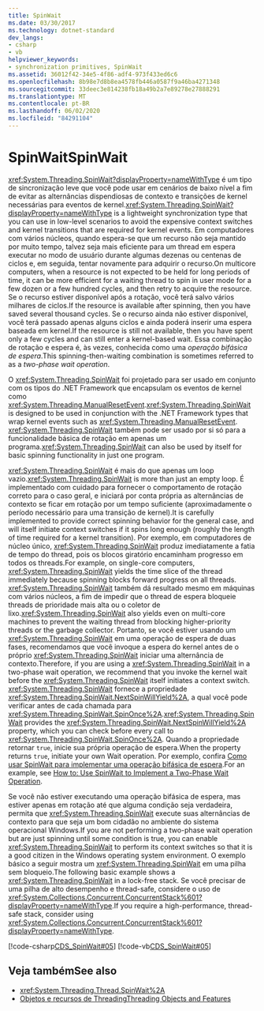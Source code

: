 ```yaml
---
title: SpinWait
ms.date: 03/30/2017
ms.technology: dotnet-standard
dev_langs:
- csharp
- vb
helpviewer_keywords:
- synchronization primitives, SpinWait
ms.assetid: 36012f42-34e5-4f86-adf4-973f433ed6c6
ms.openlocfilehash: 8b98e7d8b8ea4578fb446a0587f9a46ba4271348
ms.sourcegitcommit: 33deec3e814238fb18a49b2a7e89278e27888291
ms.translationtype: MT
ms.contentlocale: pt-BR
ms.lasthandoff: 06/02/2020
ms.locfileid: "84291104"
---
```

# <a name="spinwait"></a><span data-ttu-id="9bf22-102">SpinWait</span><span class="sxs-lookup"><span data-stu-id="9bf22-102">SpinWait</span></span>
<span data-ttu-id="9bf22-103"><xref:System.Threading.SpinWait?displayProperty=nameWithType> é um tipo de sincronização leve que você pode usar em cenários de baixo nível a fim de evitar as alternâncias dispendiosas de contexto e transições de kernel necessárias para eventos de kernel.</span><span class="sxs-lookup"><span data-stu-id="9bf22-103"><xref:System.Threading.SpinWait?displayProperty=nameWithType> is a lightweight synchronization type that you can use in low-level scenarios to avoid the expensive context switches and kernel transitions that are required for kernel events.</span></span> <span data-ttu-id="9bf22-104">Em computadores com vários núcleos, quando espera-se que um recurso não seja mantido por muito tempo, talvez seja mais eficiente para um thread em espera executar no modo de usuário durante algumas dezenas ou centenas de ciclos e, em seguida, tentar novamente para adquirir o recurso.</span><span class="sxs-lookup"><span data-stu-id="9bf22-104">On multicore computers, when a resource is not expected to be held for long periods of time, it can be more efficient for a waiting thread to spin in user mode for a few dozen or a few hundred cycles, and then retry to acquire the resource.</span></span> <span data-ttu-id="9bf22-105">Se o recurso estiver disponível após a rotação, você terá salvo vários milhares de ciclos.</span><span class="sxs-lookup"><span data-stu-id="9bf22-105">If the resource is available after spinning, then you have saved several thousand cycles.</span></span> <span data-ttu-id="9bf22-106">Se o recurso ainda não estiver disponível, você terá passado apenas alguns ciclos e ainda poderá inserir uma espera baseada em kernel.</span><span class="sxs-lookup"><span data-stu-id="9bf22-106">If the resource is still not available, then you have spent only a few cycles and can still enter a kernel-based wait.</span></span> <span data-ttu-id="9bf22-107">Essa combinação de rotação e espera é, às vezes, conhecida como uma *operação bifásica de espera*.</span><span class="sxs-lookup"><span data-stu-id="9bf22-107">This spinning-then-waiting combination is sometimes referred to as a *two-phase wait operation*.</span></span>  
  
 <span data-ttu-id="9bf22-108">O <xref:System.Threading.SpinWait> foi projetado para ser usado em conjunto com os tipos do .NET Framework que encapsulam os eventos de kernel como <xref:System.Threading.ManualResetEvent>.</span><span class="sxs-lookup"><span data-stu-id="9bf22-108"><xref:System.Threading.SpinWait> is designed to be used in conjunction with the .NET Framework types that wrap kernel events such as <xref:System.Threading.ManualResetEvent>.</span></span> <span data-ttu-id="9bf22-109"><xref:System.Threading.SpinWait> também pode ser usado por si só para a funcionalidade básica de rotação em apenas um programa.</span><span class="sxs-lookup"><span data-stu-id="9bf22-109"><xref:System.Threading.SpinWait> can also be used by itself for basic spinning functionality in just one program.</span></span>  
  
 <span data-ttu-id="9bf22-110"><xref:System.Threading.SpinWait> é mais do que apenas um loop vazio.</span><span class="sxs-lookup"><span data-stu-id="9bf22-110"><xref:System.Threading.SpinWait> is more than just an empty loop.</span></span> <span data-ttu-id="9bf22-111">É implementado com cuidado para fornecer o comportamento de rotação correto para o caso geral, e iniciará por conta própria as alternâncias de contexto se ficar em rotação por um tempo suficiente (aproximadamente o período necessário para uma transição de kernel).</span><span class="sxs-lookup"><span data-stu-id="9bf22-111">It is carefully implemented to provide correct spinning behavior for the general case, and will itself initiate context switches if it spins long enough (roughly the length of time required for a kernel transition).</span></span> <span data-ttu-id="9bf22-112">Por exemplo, em computadores de núcleo único, <xref:System.Threading.SpinWait> produz imediatamente a fatia de tempo do thread, pois os blocos giratório encaminham progresso em todos os threads.</span><span class="sxs-lookup"><span data-stu-id="9bf22-112">For example, on single-core computers, <xref:System.Threading.SpinWait> yields the time slice of the thread immediately because spinning blocks forward progress on all threads.</span></span> <span data-ttu-id="9bf22-113"><xref:System.Threading.SpinWait> também dá resultado mesmo em máquinas com vários núcleos, a fim de impedir que o thread de espera bloqueie threads de prioridade mais alta ou o coletor de lixo.</span><span class="sxs-lookup"><span data-stu-id="9bf22-113"><xref:System.Threading.SpinWait> also yields even on multi-core machines to prevent the waiting thread from blocking higher-priority threads or the garbage collector.</span></span> <span data-ttu-id="9bf22-114">Portanto, se você estiver usando um <xref:System.Threading.SpinWait> em uma operação de espera de duas fases, recomendamos que você invoque a espera do kernel antes de o próprio <xref:System.Threading.SpinWait> iniciar uma alternância de contexto.</span><span class="sxs-lookup"><span data-stu-id="9bf22-114">Therefore, if you are using a <xref:System.Threading.SpinWait> in a two-phase wait operation, we recommend that you invoke the kernel wait before the <xref:System.Threading.SpinWait> itself initiates a context switch.</span></span> <span data-ttu-id="9bf22-115"><xref:System.Threading.SpinWait> fornece a propriedade <xref:System.Threading.SpinWait.NextSpinWillYield%2A>, a qual você pode verificar antes de cada chamada para <xref:System.Threading.SpinWait.SpinOnce%2A>.</span><span class="sxs-lookup"><span data-stu-id="9bf22-115"><xref:System.Threading.SpinWait> provides the <xref:System.Threading.SpinWait.NextSpinWillYield%2A> property, which you can check before every call to <xref:System.Threading.SpinWait.SpinOnce%2A>.</span></span> <span data-ttu-id="9bf22-116">Quando a propriedade retornar `true`, inicie sua própria operação de espera.</span><span class="sxs-lookup"><span data-stu-id="9bf22-116">When the property returns `true`, initiate your own Wait operation.</span></span> <span data-ttu-id="9bf22-117">Por exemplo, confira [Como usar SpinWait para implementar uma operação bifásica de espera](how-to-use-spinwait-to-implement-a-two-phase-wait-operation.md).</span><span class="sxs-lookup"><span data-stu-id="9bf22-117">For an example, see [How to: Use SpinWait to Implement a Two-Phase Wait Operation](how-to-use-spinwait-to-implement-a-two-phase-wait-operation.md).</span></span>  
  
 <span data-ttu-id="9bf22-118">Se você não estiver executando uma operação bifásica de espera, mas estiver apenas em rotação até que alguma condição seja verdadeira, permita que <xref:System.Threading.SpinWait> execute suas alternâncias de contexto para que seja um bom cidadão no ambiente do sistema operacional Windows.</span><span class="sxs-lookup"><span data-stu-id="9bf22-118">If you are not performing a two-phase wait operation but are just spinning until some condition is true, you can enable <xref:System.Threading.SpinWait> to perform its context switches so that it is a good citizen in the Windows operating system environment.</span></span> <span data-ttu-id="9bf22-119">O exemplo básico a seguir mostra um <xref:System.Threading.SpinWait> em uma pilha sem bloqueio.</span><span class="sxs-lookup"><span data-stu-id="9bf22-119">The following basic example shows a <xref:System.Threading.SpinWait> in a lock-free stack.</span></span> <span data-ttu-id="9bf22-120">Se você precisar de uma pilha de alto desempenho e thread-safe, considere o uso de <xref:System.Collections.Concurrent.ConcurrentStack%601?displayProperty=nameWithType>.</span><span class="sxs-lookup"><span data-stu-id="9bf22-120">If you require a high-performance, thread-safe stack, consider using <xref:System.Collections.Concurrent.ConcurrentStack%601?displayProperty=nameWithType>.</span></span>  
  
 [!code-csharp[CDS_SpinWait#05](../../../samples/snippets/csharp/VS_Snippets_Misc/cds_spinwait/cs/spinwait.cs#05)]
 [!code-vb[CDS_SpinWait#05](../../../samples/snippets/visualbasic/VS_Snippets_Misc/cds_spinwait/vb/cds_spinwait1.vb#05)]  
  
## <a name="see-also"></a><span data-ttu-id="9bf22-121">Veja também</span><span class="sxs-lookup"><span data-stu-id="9bf22-121">See also</span></span>

- <xref:System.Threading.Thread.SpinWait%2A>
- [<span data-ttu-id="9bf22-122">Objetos e recursos de Threading</span><span class="sxs-lookup"><span data-stu-id="9bf22-122">Threading Objects and Features</span></span>](threading-objects-and-features.md)
